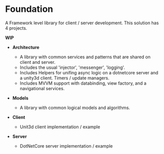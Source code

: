 # Foundation

A Framework level library for client / server development. This solution has 4 projects.

**WIP**

- **Architecture**
  - A library with common services and patterns that are shared on client and server. 
  - Includes the usual 'injector', 'messenger', 'logging'.
  - Includes Helpers for unifing async logic on a dotnetcore server and a unity3d client. Timers / update managers.
  - Includes MVVM support with databinding, view factory, and a navigational services.
  
  
- **Models**
  - A library with common logical models and algorithms. 
  
  
- **Client**
  - Unit3d client implementation / example
  
- **Server**
  - DotNetCore server implementation / example
